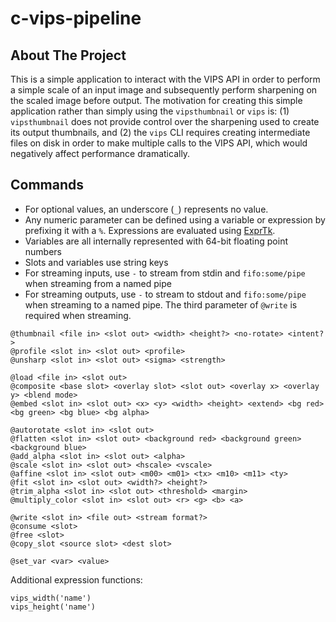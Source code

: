 # c-vips-pipeline

## About The Project

This is a simple application to interact with the VIPS API in order to perform a simple scale
of an input image and subsequently perform sharpening on the scaled image before output. The
motivation for creating this simple application rather than simply using the `vipsthumbnail`
or `vips` is: (1) `vipsthumbnail` does not provide control over the sharpening used to create
its output thumbnails, and (2) the `vips` CLI requires creating intermediate files on disk in
order to make multiple calls to the VIPS API, which would negatively affect performance
dramatically.

## Commands

- For optional values, an underscore (`_`) represents no value.
- Any numeric parameter can be defined using a variable or expression by prefixing it with a `%`. Expressions are evaluated using [ExprTk](https://github.com/ArashPartow/exprtk).
- Variables are all internally represented with 64-bit floating point numbers
- Slots and variables use string keys
- For streaming inputs, use `-` to stream from stdin and `fifo:some/pipe` when streaming from a named pipe
- For streaming outputs, use `-` to stream to stdout and `fifo:some/pipe` when streaming to a named pipe. The third parameter of `@write` is required when streaming.

```
@thumbnail <file in> <slot out> <width> <height?> <no-rotate> <intent?>
@profile <slot in> <slot out> <profile>
@unsharp <slot in> <slot out> <sigma> <strength>

@load <file in> <slot out>
@composite <base slot> <overlay slot> <slot out> <overlay x> <overlay y> <blend mode>
@embed <slot in> <slot out> <x> <y> <width> <height> <extend> <bg red> <bg green> <bg blue> <bg alpha>
 
@autorotate <slot in> <slot out>
@flatten <slot in> <slot out> <background red> <background green> <background blue>
@add_alpha <slot in> <slot out> <alpha>
@scale <slot in> <slot out> <hscale> <vscale>
@affine <slot in> <slot out> <m00> <m01> <tx> <m10> <m11> <ty>
@fit <slot in> <slot out> <width?> <height?>
@trim_alpha <slot in> <slot out> <threshold> <margin>
@multiply_color <slot in> <slot out> <r> <g> <b> <a>

@write <slot in> <file out> <stream format?>
@consume <slot>
@free <slot>
@copy_slot <source slot> <dest slot>

@set_var <var> <value>
```

Additional expression functions:
```
vips_width('name')
vips_height('name')
```
